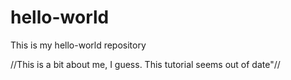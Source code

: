 # hello-world 
This is my hello-world repository

//This is a bit about me, I guess. This tutorial seems out of date"//
